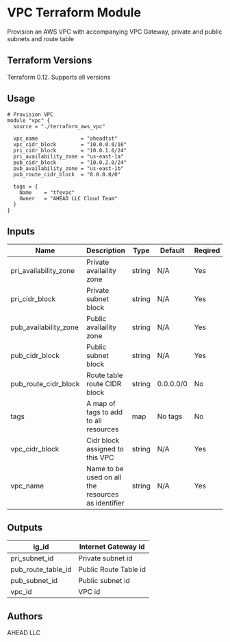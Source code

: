 # VPC Terraform Module

Provision an AWS VPC with accompanying VPC Gateway, private and public subnets and route table

## Terraform Versions

Terraform 0.12. Supports all versions

## Usage

```
# Provision VPC
module "vpc" {
  source = "./terraform_aws_vpc"

  vpc_name              = "aheadtst"
  vpc_cidr_block        = "10.0.0.0/16"
  pri_cidr_block        = "10.0.1.0/24"
  pri_availability_zone = "us-east-1a"
  pub_cidr_block        = "10.0.2.0/24"
  pub_availability_zone = "us-east-1b"
  pub_route_cidr_block  = "0.0.0.0/0"

  tags = {
    Name    = "tfevpc"
    Owner   = "AHEAD LLC Cloud Team"
  }
}
```

## Inputs

| Name                  | Description                                        | Type   | Default   | Reqired |
|-----------------------|----------------------------------------------------|--------|-----------|---------|
| pri_availability_zone | Private availaility zone                           | string | N/A       | Yes     |
| pri_cidr_block        | Private subnet block                               | string | N/A       | Yes     |
| pub_availability_zone | Public availaility zone                            | string | N/A       | Yes     |
| pub_cidr_block        | Public subnet block                                | string | N/A       | Yes     |
| pub_route_cidr_block  | Route table route CIDR block                       | string | 0.0.0.0/0 | No      |
| tags                  | A map of tags to add to all resources              | map    | No tags   | No      |
| vpc_cidr_block        | Cidr block assigned to this VPC                    | string | N/A       | Yes     |
| vpc_name              | Name to be used on all the resources as identifier | string | N/A       | Yes     |

## Outputs

| ig_id              | Internet Gateway id   |
|--------------------|-----------------------|
| pri_subnet_id      | Private subnet id     |
| pub_route_table_id | Public Route Table id |
| pub_subnet_id      | Public subnet id      |
| vpc_id             | VPC id                |

## Authors

AHEAD LLC